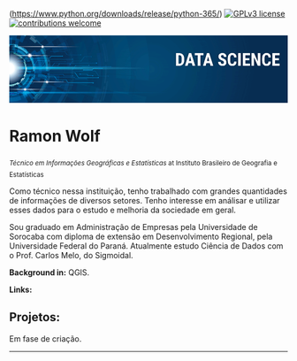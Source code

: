 (https://www.python.org/downloads/release/python-365/) [![GPLv3 license](https://img.shields.io/badge/License-GPLv3-blue.svg)](http://perso.crans.org/besson/LICENSE.html) [![contributions welcome](https://img.shields.io/badge/contributions-welcome-brightgreen.svg?style=flat)](https://github.com/carlosfab/data_science/issues)

<p align="center">
  <img src="banner.png" >
</p>

# Ramon Wolf
<sub>*Técnico em Informações Geográficas e Estatísticas* at Instituto Brasileiro de Geografia e Estatísticas</sub>

Como técnico nessa instituição, tenho trabalhado com grandes quantidades de informações de diversos setores. Tenho interesse em análisar e utilizar esses dados para o estudo e melhoria da sociedade em geral.

Sou graduado em Administração de Empresas pela Universidade de Sorocaba com diploma de extensão em Desenvolvimento Regional, pela Universidade Federal do Paraná. Atualmente estudo Ciência de Dados com o Prof. Carlos Melo, do Sigmoidal.

**Background in:** QGIS.

**Links:**

## Projetos:
Em fase de criação.

---
